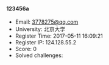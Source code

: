 #### 123456a  

* Email: 3778275@qq.com  
* University: 北京大学  
* Register Time: 2017-05-11 16:09:21  
* Register IP: 124.128.55.2  
* Score: 0  
* Solved challenges: 
